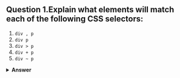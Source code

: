 ## Question 1.Explain what elements will match each of the following CSS selectors:

1. `div , p`
2. `div p`
3. `div > p`
4. `div + p`
5. `div ~ p`

<details><summary><b>Answer</b></summary>

1. div, p - Selects all `<div>` elements and all `<p>` elements
2. div p - Selects all `<p>` elements that are anywhere inside a `<div>` element
3. div > p - Selects all `<p>` elements where the immediate parent is a `<div>` element
4. div + p - Selects all `<p>` elements that are placed immediately after a `<div>` element
5. div ~ p - Selects all `<p>` elements that are anywhere preceded by a `<div>` element

</details>


<!-- ## Question 1. What's the difference between `undefined` and `not defined` in JavaScript

<details><summary><b>Answer</b></summary>

In JavaScript if you try to use a variable that doesn't exist and has not been declared, then JavaScript will throw an error `var name is not defined` and the script will stop executing thereafter. But If you use `typeof undeclared_variable` then it will return `undefined`.

Before starting further discussion let's understand the difference between declaration and definition.

`var x` is a declaration because we are not defining what value it holds yet, but we are declaring its existence and the need for memory allocation.

```javascript
var x; // declaring x
console.log(x); // output: undefined
```

`var x = 1` is both declaration and definition, here declaration and assignment of value happen inline for variable x—what we are doing is called "initialisation". In JavaScript both variable declarations and function declarations go to the top of the scope in which they are declared, then assignment happens—this series of events is called "hoisting".

A variable can be declared but not defined. When we try to access it, It will result `undefined`.

```javascript
var x; // Declaration
typeof x === 'undefined'; // Will return true
```

A variable can be neither declared nor defined. When we try to reference such variable then the result will be `not defined`.

```javascript
console.log(y);  // Output: ReferenceError: y is not defined
```

### Ref Link:
[http://stackoverflow.com/questions/20822022/javascript-variable-definition-declaration](http://stackoverflow.com/questions/20822022/javascript-variable-definition-declaration)

</details> -->